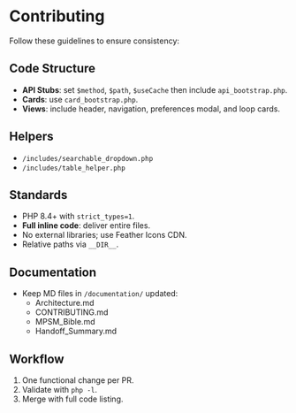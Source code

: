 # Contributing

Follow these guidelines to ensure consistency:

## Code Structure
- **API Stubs**: set `$method`, `$path`, `$useCache` then include `api_bootstrap.php`.
- **Cards**: use `card_bootstrap.php`.
- **Views**: include header, navigation, preferences modal, and loop cards.

## Helpers
- `/includes/searchable_dropdown.php`
- `/includes/table_helper.php`

## Standards
- PHP 8.4+ with `strict_types=1`.
- **Full inline code**: deliver entire files.
- No external libraries; use Feather Icons CDN.
- Relative paths via `__DIR__`.

## Documentation
- Keep MD files in `/documentation/` updated:
  - Architecture.md
  - CONTRIBUTING.md
  - MPSM_Bible.md
  - Handoff_Summary.md

## Workflow
1. One functional change per PR.
2. Validate with `php -l`.
3. Merge with full code listing.


